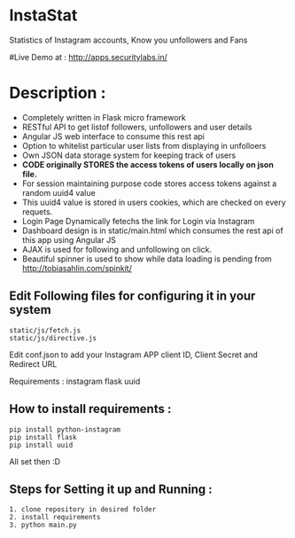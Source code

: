 # InstaStat
Statistics of Instagram accounts, Know you unfollowers and Fans

#Live Demo at :
http://apps.securitylabs.in/

# Description :

- Completely written in Flask micro framework
- RESTful API to get listof followers, unfollowers and user details
- Angular JS web interface to consume this rest api
- Option to whitelist particular user lists from displaying in unfolloers
- Own JSON data storage system for keeping track of users
- **CODE originally STORES the access tokens of users locally on json file.**
- For session maintaining purpose code stores access tokens against a random uuid4 value
- This uuid4 value is stored in users cookies, which are checked on every requets.
- Login Page Dynamically fetechs the link for Login via Instagram
- Dashboard design is in static/main.html which consumes the rest api of this app using Angular JS
- AJAX is used for following and unfollowing on click.
- Beautiful spinner is used to show while data loading is pending from http://tobiasahlin.com/spinkit/



Edit Following files for configuring it in your system
-----
    static/js/fetch.js 
    static/js/directive.js

Edit conf.json to add your Instagram APP client ID, Client Secret and Redirect URL


Requirements :
instagram
flask
uuid

How to install requirements :
-----
    pip install python-instagram
    pip install flask
    pip install uuid

All set then :D

Steps for Setting it up and Running :
-----
    1. clone repository in desired folder
    2. install requirements
    3. python main.py
